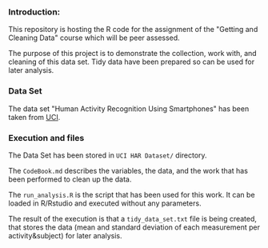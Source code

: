 ### Introduction: 

This repository is hosting the R code for the assignment of the "Getting and Cleaning Data" course which will be peer assessed.

The purpose of this project is to demonstrate the collection, work with, and cleaning of this data set. Tidy data have been prepared so can be used for later analysis.

### Data Set

The data set "Human Activity Recognition Using Smartphones" has been taken from [UCI](http://archive.ics.uci.edu/ml/datasets/Human+Activity+Recognition+Using+Smartphones).

### Execution and files

The Data Set has been stored in `UCI HAR Dataset/` directory.

The `CodeBook.md` describes the variables, the data, and the work that has been performed to clean up the data.

 The `run_analysis.R` is the script that has been used for this work. It can be loaded in R/Rstudio and executed without any parameters.

The result of the execution is that a `tidy_data_set.txt` file is being created, that stores the data (mean and standard deviation of each measurement per activity&subject) for later analysis.